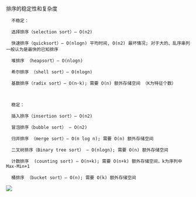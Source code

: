 

排序的稳定性和复杂度

      不稳定：

      选择排序（selection sort）— O(n2)

      快速排序（quicksort）— O(nlogn) 平均时间, O(n2) 最坏情况; 对于大的、乱序串列一般认为是最快的已知排序

      堆排序 （heapsort）— O(nlogn)

      希尔排序 （shell sort）— O(nlogn)

      基数排序（radix sort）— O(n·k); 需要 O(n) 额外存储空间 （K为特征个数）

 

      稳定：

      插入排序（insertion sort）— O(n2)

      冒泡排序（bubble sort） — O(n2)

      归并排序 （merge sort）— O(n log n); 需要 O(n) 额外存储空间

      二叉树排序（Binary tree sort） — O(nlogn); 需要 O(n) 额外存储空间

      计数排序  (counting sort) — O(n+k); 需要 O(n+k) 额外存储空间，k为序列中Max-Min+1

      桶排序 （bucket sort）— O(n); 需要 O(k) 额外存储空间


 ![](https://img-blog.csdn.net/20170330103501800?watermark/2/text/aHR0cDovL2Jsb2cuY3Nkbi5uZXQveGh5eHh4/font/5a6L5L2T/fontsize/400/fill/I0JBQkFCMA==/dissolve/70/gravity/SouthEast)